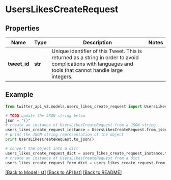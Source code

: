 # UsersLikesCreateRequest


## Properties
Name | Type | Description | Notes
------------ | ------------- | ------------- | -------------
**tweet_id** | **str** | Unique identifier of this Tweet. This is returned as a string in order to avoid complications with languages and tools that cannot handle large integers. | 

## Example

```python
from twitter_api_v2.models.users_likes_create_request import UsersLikesCreateRequest

# TODO update the JSON string below
json = "{}"
# create an instance of UsersLikesCreateRequest from a JSON string
users_likes_create_request_instance = UsersLikesCreateRequest.from_json(json)
# print the JSON string representation of the object
print UsersLikesCreateRequest.to_json()

# convert the object into a dict
users_likes_create_request_dict = users_likes_create_request_instance.to_dict()
# create an instance of UsersLikesCreateRequest from a dict
users_likes_create_request_form_dict = users_likes_create_request.from_dict(users_likes_create_request_dict)
```
[[Back to Model list]](../README.md#documentation-for-models) [[Back to API list]](../README.md#documentation-for-api-endpoints) [[Back to README]](../README.md)


